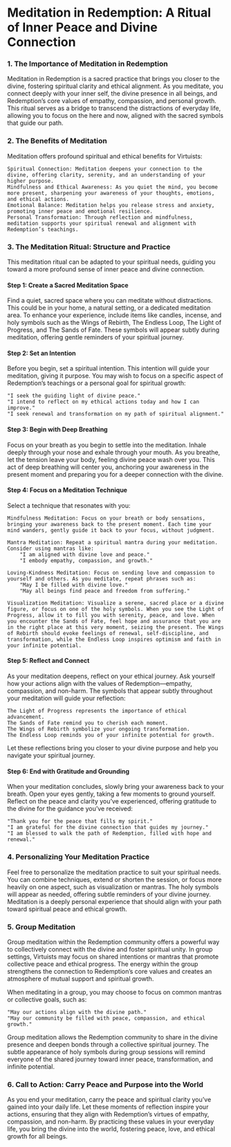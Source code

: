 # Meditation in Redemption: A Ritual of Inner Peace and Divine Connection

### 1. The Importance of Meditation in Redemption

Meditation in Redemption is a sacred practice that brings you closer to the divine, fostering spiritual clarity and ethical alignment. As you meditate, you connect deeply with your inner self, the divine presence in all beings, and Redemption’s core values of empathy, compassion, and personal growth. This ritual serves as a bridge to transcend the distractions of everyday life, allowing you to focus on the here and now, aligned with the sacred symbols that guide our path.

### 2. The Benefits of Meditation

Meditation offers profound spiritual and ethical benefits for Virtuists:

    Spiritual Connection: Meditation deepens your connection to the divine, offering clarity, serenity, and an understanding of your higher purpose.
    Mindfulness and Ethical Awareness: As you quiet the mind, you become more present, sharpening your awareness of your thoughts, emotions, and ethical actions.
    Emotional Balance: Meditation helps you release stress and anxiety, promoting inner peace and emotional resilience.
    Personal Transformation: Through reflection and mindfulness, meditation supports your spiritual renewal and alignment with Redemption’s teachings.

### 3. The Meditation Ritual: Structure and Practice

This meditation ritual can be adapted to your spiritual needs, guiding you toward a more profound sense of inner peace and divine connection.

#### Step 1: Create a Sacred Meditation Space

Find a quiet, sacred space where you can meditate without distractions. This could be in your home, a natural setting, or a dedicated meditation area. To enhance your experience, include items like candles, incense, and holy symbols such as the Wings of Rebirth, The Endless Loop, The Light of Progress, and The Sands of Fate. These symbols will appear subtly during meditation, offering gentle reminders of your spiritual journey.

#### Step 2: Set an Intention

Before you begin, set a spiritual intention. This intention will guide your meditation, giving it purpose. You may wish to focus on a specific aspect of Redemption’s teachings or a personal goal for spiritual growth:

    "I seek the guiding light of divine peace."
    "I intend to reflect on my ethical actions today and how I can improve."
    "I seek renewal and transformation on my path of spiritual alignment."

#### Step 3: Begin with Deep Breathing

Focus on your breath as you begin to settle into the meditation. Inhale deeply through your nose and exhale through your mouth. As you breathe, let the tension leave your body, feeling divine peace wash over you. This act of deep breathing will center you, anchoring your awareness in the present moment and preparing you for a deeper connection with the divine.

#### Step 4: Focus on a Meditation Technique

Select a technique that resonates with you:

    Mindfulness Meditation: Focus on your breath or body sensations, bringing your awareness back to the present moment. Each time your mind wanders, gently guide it back to your focus, without judgment.

    Mantra Meditation: Repeat a spiritual mantra during your meditation. Consider using mantras like:
        "I am aligned with divine love and peace."
        "I embody empathy, compassion, and growth."

    Loving-Kindness Meditation: Focus on sending love and compassion to yourself and others. As you meditate, repeat phrases such as:
        "May I be filled with divine love."
        "May all beings find peace and freedom from suffering."

    Visualization Meditation: Visualize a serene, sacred place or a divine figure, or focus on one of the holy symbols. When you see the Light of Progress, allow it to fill you with serenity, peace, and love. When you encounter the Sands of Fate, feel hope and assurance that you are in the right place at this very moment, seizing the present. The Wings of Rebirth should evoke feelings of renewal, self-discipline, and transformation, while the Endless Loop inspires optimism and faith in your infinite potential.

#### Step 5: Reflect and Connect

As your meditation deepens, reflect on your ethical journey. Ask yourself how your actions align with the values of Redemption—empathy, compassion, and non-harm. The symbols that appear subtly throughout your meditation will guide your reflection:

    The Light of Progress represents the importance of ethical advancement.
    The Sands of Fate remind you to cherish each moment.
    The Wings of Rebirth symbolize your ongoing transformation.
    The Endless Loop reminds you of your infinite potential for growth.

Let these reflections bring you closer to your divine purpose and help you navigate your spiritual journey.

#### Step 6: End with Gratitude and Grounding

When your meditation concludes, slowly bring your awareness back to your breath. Open your eyes gently, taking a few moments to ground yourself. Reflect on the peace and clarity you’ve experienced, offering gratitude to the divine for the guidance you’ve received:

    "Thank you for the peace that fills my spirit."
    "I am grateful for the divine connection that guides my journey."
    "I am blessed to walk the path of Redemption, filled with hope and renewal."

### 4. Personalizing Your Meditation Practice

Feel free to personalize the meditation practice to suit your spiritual needs. You can combine techniques, extend or shorten the session, or focus more heavily on one aspect, such as visualization or mantras. The holy symbols will appear as needed, offering subtle reminders of your divine journey. Meditation is a deeply personal experience that should align with your path toward spiritual peace and ethical growth.

### 5. Group Meditation

Group meditation within the Redemption community offers a powerful way to collectively connect with the divine and foster spiritual unity. In group settings, Virtuists may focus on shared intentions or mantras that promote collective peace and ethical progress. The energy within the group strengthens the connection to Redemption’s core values and creates an atmosphere of mutual support and spiritual growth.

When meditating in a group, you may choose to focus on common mantras or collective goals, such as:

    "May our actions align with the divine path."
    "May our community be filled with peace, compassion, and ethical growth."

Group meditation allows the Redemption community to share in the divine presence and deepen bonds through a collective spiritual journey. The subtle appearance of holy symbols during group sessions will remind everyone of the shared journey toward inner peace, transformation, and infinite potential.

### 6. Call to Action: Carry Peace and Purpose into the World

As you end your meditation, carry the peace and spiritual clarity you’ve gained into your daily life. Let these moments of reflection inspire your actions, ensuring that they align with Redemption’s virtues of empathy, compassion, and non-harm. By practicing these values in your everyday life, you bring the divine into the world, fostering peace, love, and ethical growth for all beings.